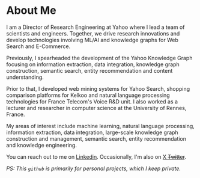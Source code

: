 # About Me

I am a Director of Research Engineering at Yahoo where I lead a team of scientists and engineers. Together, we drive research innovations and develop technologies involving ML/AI and knowledge graphs for Web Search and E-Commerce.

Previously, I spearheaded the development of the Yahoo Knowledge Graph focusing on information extraction, data integration, knowledge graph construction, semantic search, entity recommendation and content understanding. 

Prior to that, I developed web mining systems for Yahoo Search, shopping comparison platforms for Kelkoo and natural language processing technologies for France Telecom's Voice R&D unit. I also worked as a lecturer and researcher in computer science at the University of Rennes, France.

My areas of interest include machine learning, natural language processing, information extraction, data integration, large-scale knowledge graph construction and management, semantic search, entity recommendation and knowledge engineering.

You can reach out to me on [Linkedin](https://www.linkedin.com/in/nicolastorzec/). Occasionally, I'm also on [X ~~Twitter~~](https://x.com/nicolastorzec). 

*PS: This `github` is primarily for personal projects, which I keep private.*
